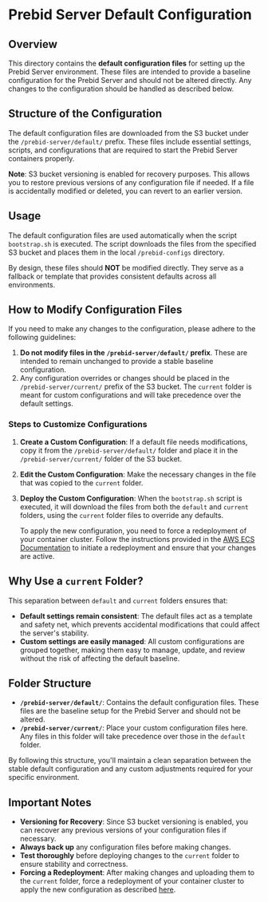 # Prebid Server Default Configuration

## Overview
This directory contains the **default configuration files** for setting up the Prebid Server environment. These files are intended to provide a baseline configuration for the Prebid Server and should not be altered directly. Any changes to the configuration should be handled as described below.

## Structure of the Configuration
The default configuration files are downloaded from the S3 bucket under the `/prebid-server/default/` prefix. These files include essential settings, scripts, and configurations that are required to start the Prebid Server containers properly.

**Note**: S3 bucket versioning is enabled for recovery purposes. This allows you to restore previous versions of any configuration file if needed. If a file is accidentally modified or deleted, you can revert to an earlier version.

## Usage
The default configuration files are used automatically when the script `bootstrap.sh` is executed. The script downloads the files from the specified S3 bucket and places them in the local `/prebid-configs` directory.

By design, these files should **NOT** be modified directly. They serve as a fallback or template that provides consistent defaults across all environments.

## How to Modify Configuration Files
If you need to make any changes to the configuration, please adhere to the following guidelines:

1. **Do not modify files in the `/prebid-server/default/` prefix**. These are intended to remain unchanged to provide a stable baseline configuration.
2. Any configuration overrides or changes should be placed in the `/prebid-server/current/` prefix of the S3 bucket. The `current` folder is meant for custom configurations and will take precedence over the default settings.

### Steps to Customize Configurations
1. **Create a Custom Configuration**: If a default file needs modifications, copy it from the `/prebid-server/default/` folder and place it in the `/prebid-server/current/` folder of the S3 bucket.
2. **Edit the Custom Configuration**: Make the necessary changes in the file that was copied to the `current` folder.
3. **Deploy the Custom Configuration**: When the `bootstrap.sh` script is executed, it will download the files from both the `default` and `current` folders, using the `current` folder files to override any defaults.

   To apply the new configuration, you need to force a redeployment of your container cluster. Follow the instructions provided in the [AWS ECS Documentation](https://docs.aws.amazon.com/AmazonECS/latest/developerguide/update-service-console-v2.html) to initiate a redeployment and ensure that your changes are active.

## Why Use a `current` Folder?
This separation between `default` and `current` folders ensures that:

- **Default settings remain consistent**: The default files act as a template and safety net, which prevents accidental modifications that could affect the server's stability.
- **Custom settings are easily managed**: All custom configurations are grouped together, making them easy to manage, update, and review without the risk of affecting the default baseline.

## Folder Structure
- **`/prebid-server/default/`**: Contains the default configuration files. These files are the baseline setup for the Prebid Server and should not be altered.
- **`/prebid-server/current/`**: Place your custom configuration files here. Any files in this folder will take precedence over those in the `default` folder.

By following this structure, you'll maintain a clean separation between the stable default configuration and any custom adjustments required for your specific environment.

## Important Notes
- **Versioning for Recovery**: Since S3 bucket versioning is enabled, you can recover any previous versions of your configuration files if necessary.
- **Always back up** any configuration files before making changes.
- **Test thoroughly** before deploying changes to the `current` folder to ensure stability and correctness.
- **Forcing a Redeployment**: After making changes and uploading them to the `current` folder, force a redeployment of your container cluster to apply the new configuration as described [here](https://docs.aws.amazon.com/AmazonECS/latest/developerguide/update-service-console-v2.html).
